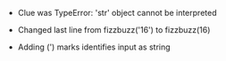 - Clue was TypeError: 'str' object cannot be interpreted

- Changed last line from fizzbuzz('16') to fizzbuzz(16)

- Adding (') marks identifies input as string